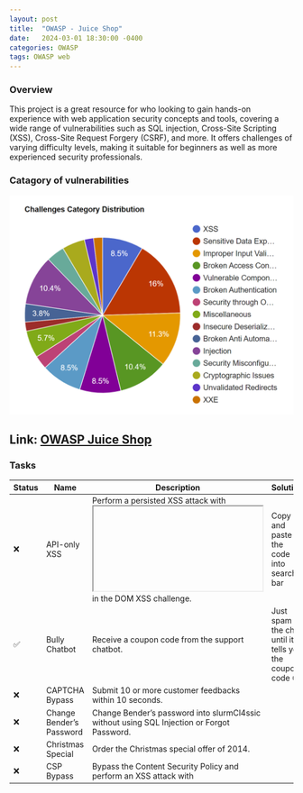 ```yaml
---
layout: post
title:  "OWASP - Juice Shop"
date:   2024-03-01 18:30:00 -0400
categories: OWASP
tags: OWASP web 
---
```


### Overview
This project is a great resource for who looking to gain hands-on experience with web application security concepts and tools, covering a wide range of vulnerabilities such as SQL injection, Cross-Site Scripting (XSS), Cross-Site Request Forgery (CSRF), and more. It offers challenges of varying difficulty levels, making it suitable for beginners as well as more experienced security professionals.

### Catagory of vulnerabilities
![](https://github.com/chrispham-cyber/Cybersecurity-Practice-Projects/blob/main/OWASP%20Juice%20Shop/OWASP-categories.png)

## Link: [OWASP Juice Shop](https://juice-shop-production-fbc0.up.railway.app/#/score-board)

### Tasks
| Status | Name                          | Description                                                                                       | Solution                |
|----------|-------------------------------|---------------------------------------------------------------------------------------------------|-----------------------------------------|
| :x:      | API-only XSS                  | Perform a persisted XSS attack with <iframe src="javascript:alert(`xss)">` without using the frontend application at all. | 
| :x:      | Access Log                    | Gain access to any access log file of the server.                                               |  |
| :x:      | Admin Registration             | Register as a user with administrator privileges.                                               |  |
| :white_check_mark:      | Admin Section                 | Access the administration section of the store.                                                 | just like `Score Board` |
| :x:      | Allowlist Bypass              | Enforce a redirect to a page you are not supposed to redirect to.                               |  |
| :x:      | Arbitrary File Write          | Overwrite the Legal Information file.                                                            |  |
| :x:      | Bjoern’s Favorite Pet         | Reset the password of Bjoern’s OWASP account via the Forgot Password mechanism with the truthful answer to his security question. |  
| :x:      | Blockchain Hype               | Learn about the Token Sale before its official announcement.                                     |  
| :x:      | Blocked RCE DoS               | Perform a Remote Code Execution that would keep a less hardened application busy forever.        |  
| :white_check_mark:      | Bonus Payload                 | Use the bonus payload <iframe width="100%" height="166" scrolling="no" frameborder="no" allow="autoplay" src="https://w.soundcloud.com/player/?url=https%3A//api.soundcloud.com/tracks/771984076&color=%23ff5500&auto_play=true&hide_related=false&show_comments=true&show_user=true&show_reposts=false&show_teaser=true"></iframe> in the DOM XSS challenge. | Copy and paste the code into search bar       |
| :white_check_mark:      | Bully Chatbot                 | Receive a coupon code from the support chatbot.                                                 | Just spam the chat until it tells you the coupon code :laughing: |
| :x:      | CAPTCHA Bypass                | Submit 10 or more customer feedbacks within 10 seconds.                                         |  
| :x:      | Change Bender’s Password      | Change Bender’s password into slurmCl4ssic without using SQL Injection or Forgot Password.      |  
| :x:      | Christmas Special             | Order the Christmas special offer of 2014.                                                      |  
| :x:      | CSP Bypass                   | Bypass the Content Security Policy and perform an XSS attack with <script>alert(`xss)</script>` on a legacy page within the application. |  
| :x:      | Client-side XSS Protection    | Perform a persisted XSS attack with <iframe src="javascript:alert(`xss)">` bypassing a client-side security mechanism. |  
| :white_check_mark:      | Confidential Document         | Access a confidential document.                                                                    |  Visit `About Us` page and we will see a link to `/ftp` |
| :x:      | Cross-Site Imaging            | Stick cute cross-domain kittens all over our delivery boxes.                                      |  
| :x:      | CSRF                          | Change the name of a user by performing Cross-Site Request Forgery from another origin.           | 
| :white_check_mark:      | DOM XSS                      | Perform a DOM XSS attack with <iframe src="javascript:alert(`xss)">.                             | Copy and paste the code into search bar |
| :x:      | Database Schema               | Exfiltrate the entire DB schema definition via SQL Injection.                                     |  
| :x:      | Deluxe Fraud                  | Obtain a Deluxe Membership without paying for it.                                               |  
| :x:      | Deprecated Interface          | Use a deprecated B2B interface that was not properly shut down.                                   |
| :x:      | Easter Egg                   | Find the hidden easter egg.                                                                        |
| :x:      | Email Leak                   | Perform an unwanted information disclosure by accessing data cross-domain.                        |
| :white_check_mark:      | Empty User Registration       | Register a user with an empty email and password.                                                | Just like `DRY` |
| :x:      | Ephemeral Accountant          | Log in with the (non-existing) accountant acc0unt4nt@juice-sh.op without ever registering that user. |
| :white_check_mark:      | Error Handling                | Provoke an error that is neither very gracefully nor consistently handled.                        | In the login page, input some special characters like `* -- #`|
| :x:      | Expired Coupon                | Successfully redeem an expired campaign coupon code.                                              |
| :white_check_mark:      | Exposed Metrics               | Find the endpoint that serves usage data to be scraped by a popular monitoring system. [popular monitoring system](https://github.com/prometheus/prometheus)            | Visit the document page in description and we will see the example link `/metrics`
| :x:      | Extra Language                | Retrieve the language file that never made it into production.                                    |
| :white_check_mark:      | Five-Star Feedback            | Get rid of all 5-star customer feedback.                                                          | Visit `administrator` page and remove 5 stars comment |
| :x:      | Forged Coupon                 | Forge a coupon code that gives you a discount of at least 80%.                                   |
| :x:      | Forged Feedback               | Post some feedback in another user’s name.                                                       |
| :x:      | Forged Review                 | Post a product review as another user or edit any user’s existing review.                        |
| :x:      | Forged Signed JWT             | Forge an almost properly RSA-signed JWT token that impersonates the (non-existing) user rsa_lord@juice-sh.op. |
| :x:      | Forgotten Developer Backup     | Access a developer’s forgotten backup file.                                                      |
| :x:      | Forgotten Sales Backup        | Access a salesman’s forgotten backup file.                                                        |
| :x:      | Frontend Typosquatting       | Inform the shop about a typosquatting imposter that dug itself deep into the frontend. (Mention the exact name of the culprit) |
| :x:      | GDPR Data Erasure             | Log in with Chris' erased user account.                                                           |
| :x:      | GDPR Data Theft               | Steal someone else’s personal data without using Injection.                                       |
| :x:      | HTTP-Header XSS              | Perform a persisted XSS attack with <iframe src="javascript:alert(`xss)">` through an HTTP header. |
| :x:      | Imaginary Challenge           | Solve challenge #999. Unfortunately, this challenge does not exist.                              |
| :x:      | Kill Chatbot                  | Permanently disable the support chatbot so that it can no longer answer customer queries.        |
| :x:      | Leaked Access Logs            | Dumpster dive the Internet for a leaked password and log in to the original user account it belongs to. (Creating a new account with the same password does not qualify as a solution.) |
| :x:      | Leaked Unsafe Product         | Identify an unsafe product that was removed from the shop and inform the shop which ingredients are dangerous. |
| :x:      | Legacy Typosquatting          | Inform the shop about a typosquatting trick it has been a victim of at least in v6.2.0-SNAPSHOT. (Mention the exact name of the culprit) |
| :x:      | Local File Read               | Gain read access to an arbitrary local file on the web server.                                   |
| :white_check_mark:      | Login Admin                   | Log in with the administrator’s user account.                                                    | `' OR '1'='1'-- `|
| :white_check_mark:      | Login Amy                     | Log in with Amy’s original user credentials. (This could take 93.83 billion trillion trillion centuries to brute force, but luckily she did not read the "One Important Final Note") | After reading [Hint](https://pwning.owasp-juice.shop/companion-guide/latest/part2/sensitive-data-exposure.html#_log_in_with_amys_original_user_credentials), we know that her husband's name is `Kif` and search `One Important Final Note` we will see `Password Pading`. Copy the dot with her husband's name, and replace vowel with 1 |
| :white_check_mark:      | Login Bender                  | Log in with Bender’s user account.                                                                | `email'--` |
| :x:      | Login Bjoern                  | Log in with Bjoern’s Gmail account without previously changing his password, applying SQL Injection, or hacking his Google account. |
| :white_check_mark:      | Login Jim                     | Log in with Jim’s user account.                                                                    | `email'--` |
| :white_check_mark:      | Login MC SafeSearch           | Log in with MC SafeSearch’s original user credentials without applying SQL Injection or any other bypass. | After listening to his song, we know that his password is `Mr. Noodles` and change some o to 0 |
| :x:      | Login Support Team            | Log in with the support team’s original user credentials without applying SQL Injection or any other bypass. |
| :x:      | Manipulate Basket             | Put an additional product into another user’s shopping basket.                                    |
| :white_check_mark:      | Mass Dispel                   | Close multiple "Challenge solved"-notifications in one go.                                        | Press `Shift` and click `X` button |
| :white_check_mark:      | Meta Geo Stalking             | Determine the answer to John’s security question by looking at an upload of him to the Photo Wall and use it to reset his password via the Forgot Password mechanism. | Download the `Hiking` image and use `Exiftool` to get `GPS Position` |
| :x:      | Mint the Honey Pot            | Mint the Honey Pot NFT by gathering BEEs from the bee haven.                                     |
| :x:      | Misplaced Signature File      | Access a misplaced SIEM signature file.                                                           |
| :white_check_mark:      | Missing Encoding              | Retrieve the photo of Bjoern’s cat in "melee combat-mode".                                       | Using `Cyber chef` we will see the URL encoding of the img link or just replace `#` with `#23`
| :x:      | Multiple Likes                | Like any review at least three times as the same user.                                           |
| :x:      | Nested Easter Egg             | Apply some advanced cryptanalysis to find the real easter egg.                                    |
| :white_check_mark:      | NFT Takeover                  | Take over the wallet containing our official Soul Bound Token (NFT).                              | Visit `About Us` and scroll down `Comment` section, we will notice 1 user with comment `NFT`, visit [Bip39](https://iancoleman.io/bip39/) to get your private key |
| :x:      | NoSQL DoS                     | Let the server sleep for some time. (It has done more than enough hard work for you)              |
| :x:      | NoSQL Exfiltration            | All your orders are belong to us! Even the ones which don’t!                                     |
| :x:      | NoSQL Manipulation            | Update multiple product reviews at the same time.                                                |
| :x:      | Outdated Allowlist            | Let us redirect you to one of our crypto currency addresses which are not promoted any longer.    |
| :white_check_mark:      | Password Strength             | Log in with the administrator’s user credentials without previously changing them or applying SQL Injection. | Using `FUZZ` to brufe force with `default-passwords.txt` wordlist |
| :x:      | Payback Time                  | Place an order that makes you rich.                                                                |
| :x:      | Poison Null Byte              | Bypass a security control with a Poison Null Byte to access a file not meant for your eyes.      |
| :x:      | Premium Paywall               | Unlock Premium Challenge to access exclusive content.                                             |
| :white_check_mark:      | Privacy Policy                | Read our privacy policy.                                                                           | After login as `Admin` using basic SQL Injection, use can browse to `Privacy Policy` to complete the task|
| :x:      | Privacy Policy Inspection      | Prove that you actually read our privacy policy.                                                  |
| :x:      | Product Tampering             | Change the href of the link within the OWASP SSL Advanced Forensic Tool (O-Saft) product description into https://owasp.slack.com. |
| :white_check_mark:      | Reflected XSS                 | Perform a reflected XSS attack with <iframe src="javascript:alert(`xss)">.                       | Visit `Order History` and `Tracking`, replace id value with malicious string | 
| :white_check_mark:      | Repetitive Registration        | Follow the DRY principle while registering a user.                                               | Using `Burp Suite` to inspect and change `PasswordRepeat` to empty |
| :x:      | Reset Bender’s Password       | Reset Bender’s password via the Forgot Password mechanism with the truthful answer to his security question. |
| :x:      | Reset Bjoern’s Password       | Reset the password of Bjoern’s internal account via the Forgot Password mechanism with the truthful answer to his security question. |
| :x:      | Reset Jim’s Password          | Reset Jim’s password via the Forgot Password mechanism with the truthful answer to his security question. |
| :x:      | Reset Morty’s Password        | Reset Morty’s password via the Forgot Password mechanism with his obfuscated answer to his security question. |
| :x:      | Reset Uvogin’s Password       | Reset Uvogin’s password via the Forgot Password mechanism with the original answer to his security question. |
| :x:      | Retrieve Blueprint            | Deprive the shop of earnings by downloading the blueprint for one of its products.                |
| :x:      | SSRF                          | Request a hidden resource on server through server.                                              |
| :x:      | SSTi                          | Infect the server with juicy malware by abusing arbitrary command execution.                       |
| :white_check_mark:      | Score Board                   | Find the carefully hidden 'Score Board' page.                                                    | `F12` to inspect the web, on `Sources` group click on `main.js` file and search for `Score Board`|
| :x:      | Security Policy               | Behave like any "white hat" should before getting into the action.                               |
| :x:      | Server-side XSS Protection    | Perform a persisted XSS attack with <iframe src="javascript:alert(`xss)">` bypassing a server-side security mechanism. |
| :x:      | Steganography                 | Rat out a notorious character hiding in plain sight in the shop. (Mention the exact name of the character) |
| :x:      | Successful RCE DoS            | Perform a Remote Code Execution that occupies the server for a while without using infinite loops. |
| :x:      | Supply Chain Attack           | Inform the development team about a danger to some of their credentials. (Send them the URL of the original report or an assigned CVE or another identifier of this vulnerability) |
| :x:      | Two Factor Authentication      | Solve the 2FA challenge for user "wurstbrot". (Disabling, bypassing or overwriting his 2FA settings does not count as a solution) |
| :x:      | Unsigned JWT                  | Forge an essentially unsigned JWT token that impersonates the (non-existing) user jwtn3d@juice-sh.op. |
| :x:      | Upload Size                   | Upload a file larger than 100 kB.                                                                 |
| :x:      | Upload Type                   | Upload a file that has no .pdf or .zip extension.                                                |
| :x:      | User Credentials              | Retrieve a list of all user credentials via SQL Injection.                                       |
| :x:      | Video XSS                     | Embed an XSS payload </script><script>alert(`xss)</script>` into our promo video.                |
| :white_check_mark:      | View Basket                   | View another user’s shopping basket.                                                               | Using `Burp Suite` to inspect and change `Basket` value |
| :x:      | Visual Geo Stalking           | Determine the answer to Emma’s security question by looking at an upload of her to the Photo Wall and use it to reset her password via the Forgot Password mechanism. |
| :x:      | Vulnerable Library            | Inform the shop about a vulnerable library it is using. (Mention the exact library name and version in your comment) |
| :x:      | Wallet Depletion              | Withdraw more ETH from the new wallet than you deposited.                                        |
| :white_check_mark:      | Web3 Sandbox                  | Find an accidentally deployed code sandbox for writing smart contracts on the fly.                | Just like `Score Board` |
| :x:      | Weird Crypto                  | Inform the shop about an algorithm or library it should definitely not use the way it does.       |
| :x:      | XXE Data Access               | Retrieve the content of C:\Windows\system.ini or /etc/passwd from the server.                    |
| :x:      | XXE DoS                       | Give the server something to chew on for quite a while.                                          |
| :white_check_mark:     | Zero Stars                    | Give a devastating zero-star feedback to the store.                                              | Using `Burp Suite` to inspect and change `Rating` to `0` |
|  |  |  &nbsp;&nbsp;&nbsp;&nbsp;&nbsp;&nbsp;&nbsp;&nbsp;&nbsp;&nbsp;&nbsp;&nbsp;&nbsp;&nbsp;&nbsp;&nbsp;&nbsp;&nbsp;&nbsp;&nbsp;&nbsp;&nbsp;&nbsp;&nbsp;&nbsp;&nbsp;&nbsp;&nbsp;&nbsp;&nbsp;&nbsp;&nbsp;&nbsp;&nbsp;&nbsp;&nbsp;&nbsp;&nbsp;&nbsp;&nbsp;&nbsp;&nbsp;&nbsp;&nbsp;&nbsp;&nbsp;&nbsp;&nbsp;&nbsp;&nbsp;&nbsp;&nbsp;&nbsp;&nbsp;&nbsp;&nbsp;&nbsp;&nbsp;&nbsp;&nbsp;&nbsp;&nbsp;&nbsp;&nbsp;&nbsp;&nbsp;&nbsp;&nbsp;&nbsp;&nbsp;&nbsp;&nbsp;&nbsp;&nbsp;&nbsp;&nbsp;&nbsp;&nbsp;&nbsp;&nbsp;&nbsp;&nbsp;&nbsp;&nbsp;&nbsp;&nbsp;&nbsp;&nbsp;&nbsp;&nbsp;&nbsp;&nbsp;&nbsp;&nbsp;&nbsp;&nbsp;&nbsp;&nbsp;&nbsp;&nbsp;&nbsp;&nbsp;| &nbsp;&nbsp;&nbsp;&nbsp;&nbsp;&nbsp;&nbsp;&nbsp;&nbsp;&nbsp;&nbsp;&nbsp;&nbsp;&nbsp;&nbsp;&nbsp;&nbsp;&nbsp;&nbsp;&nbsp;&nbsp;&nbsp;&nbsp;&nbsp;&nbsp;&nbsp;&nbsp;&nbsp;&nbsp;&nbsp;&nbsp;&nbsp;&nbsp;&nbsp;&nbsp;&nbsp;&nbsp;&nbsp;&nbsp;&nbsp;&nbsp;&nbsp;&nbsp;&nbsp;&nbsp;&nbsp;&nbsp;&nbsp;&nbsp;&nbsp;&nbsp;&nbsp;&nbsp;&nbsp;&nbsp;&nbsp;&nbsp;&nbsp;&nbsp;&nbsp;&nbsp;&nbsp;&nbsp;&nbsp;&nbsp;&nbsp;&nbsp;&nbsp;&nbsp;&nbsp;&nbsp;&nbsp;&nbsp;&nbsp;&nbsp;&nbsp;&nbsp;&nbsp;&nbsp;&nbsp;&nbsp;&nbsp;&nbsp;&nbsp;&nbsp;&nbsp;&nbsp;&nbsp;&nbsp;&nbsp;&nbsp;&nbsp;&nbsp;&nbsp;&nbsp;&nbsp;&nbsp;&nbsp;&nbsp;&nbsp;&nbsp;&nbsp;&nbsp;&nbsp;&nbsp;&nbsp;&nbsp;&nbsp;&nbsp;&nbsp;&nbsp;&nbsp;&nbsp;&nbsp;&nbsp;&nbsp;&nbsp;&nbsp;&nbsp;&nbsp;&nbsp;&nbsp;&nbsp;&nbsp;&nbsp;&nbsp;&nbsp;&nbsp;|
